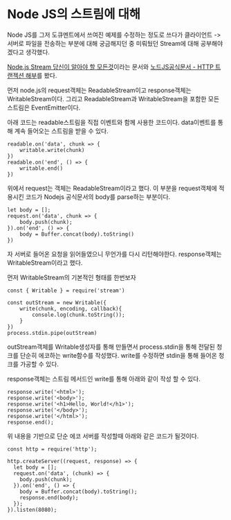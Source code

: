 Node JS의 스트림에 대해
===================

Node JS를 그저 도큐멘트에서 쓰여진 예제를 수정하는 정도로 쓰다가 클라이언트 -> 서버로 
파일을 전송하는 부분에 대해 궁금해지던 중 미뤄뒀던 Stream에 대해 공부해야겠다고 생각했다.

[Node.js Stream 당신이 알아야 할 모든것](https://github.com/FEDevelopers/tech.description/wiki/Node.js-Stream-%EB%8B%B9%EC%8B%A0%EC%9D%B4-%EC%95%8C%EC%95%84%EC%95%BC%ED%95%A0-%EB%AA%A8%EB%93%A0-%EA%B2%83)이라는 문서와
[노드JS공식문서 - HTTP 트랜젝션 해부](https://nodejs.org/ko/docs/guides/anatomy-of-an-http-transaction/)를 봤다.

먼저 node.js의 request객체는 ReadableStream이고 response객체는 WritableStream이다.
그리고 ReadableStream과 WritableStream을 포함한 모든 스트림은 EventEmitter이다.

아래 코드는 readable스트림을 직접 이벤트와 함께 사용한 코드이다.
data이벤트를 통해 계속 들어오는 스트림을 받을 수 있다.
```
readable.on('data', chunk => {
    writable.write(chunk)
})
readable.on('end', () => {
    writable.end()
})
```

위에서 request는 객체는 ReadableStream이라고 했다.
이 부분을 request객체에 적용시킨 코드가 Nodejs 공식문서의 body를 parse하는 부분이다.

```
let body = [];
request.on('data', chunk => {
    body.push(chunk);
}).on('end', () => {
    body = Buffer.concat(body).toString()
})
```

자 서버로 들어온 요청을 읽어들였으니 무언가를 다시 리턴해야한다.
response객체는 WritableStream이라고 했다.

먼저 WritableStream의 기본적인 형태를 한번보자
```
const { Writable } = require('stream')

const outStream = new Writable({
    write(chunk, encoding, callback){
        console.log(chunk.toString());
    }
})
process.stdin.pipe(outStream)
```
outStream객체를 Writable생성자를 통해 만들면서 process.stdin을 통해 전달된 청크를 단순히 에코하는 write함수를 작성했다. write를 수정하면 stdin을 통해 들어온 청크를 가공할 수 있다.

response객체는 스트림 메서드인 write를 통해 아래와 같이 작성 할 수 있다.
```
response.write('<html>');
response.write('<body>');
response.write('<h1>Hello, World!</h1>');
response.write('</body>');
response.write('</html>');
response.end();
```

위 내용을 기반으로 단순 에코 서버를 작성할때 아래와 같은 코드가 될것이다.
```
const http = require('http');

http.createServer((request, response) => {
  let body = [];
  request.on('data', (chunk) => {
    body.push(chunk);
  }).on('end', () => {
    body = Buffer.concat(body).toString();
    response.end(body);
  });
}).listen(8080);
```